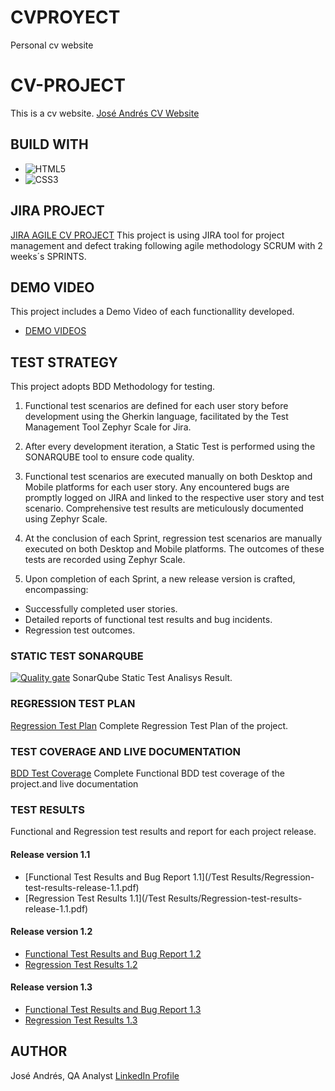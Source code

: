# CVPROYECT
Personal cv website
# CV-PROJECT
This is a cv website.
[José Andrés CV Website](https://organization-jose-andresqa.github.io/CVPROYECT/)

## BUILD WITH
* ![HTML5](https://img.shields.io/badge/html5-%23E34F26.svg?style=for-the-badge&logo=html5&logoColor=white)
* ![CSS3](https://img.shields.io/badge/css3-%231572B6.svg?style=for-the-badge&logo=css3&logoColor=white)

## JIRA PROJECT
[JIRA AGILE CV PROJECT](https://bootcampqajose.atlassian.net/jira/software/projects/CVP/boards/1)
This project is using JIRA tool for project management and defect traking following agile methodology SCRUM with 2 weeks´s SPRINTS.

## DEMO VIDEO
This project includes a Demo Video of each functionallity developed.
* [DEMO VIDEOS](/Demos/)
## TEST STRATEGY
This project adopts BDD Methodology for testing.

1. Functional test scenarios are defined for each user story before development using the Gherkin language, facilitated by the Test Management Tool Zephyr Scale for Jira.

2. After every development iteration, a Static Test is performed using the SONARQUBE tool to ensure code quality.

3. Functional test scenarios are executed manually on both Desktop and Mobile platforms for each user story. Any encountered bugs are promptly logged on JIRA and linked to the respective user story and test scenario. Comprehensive test results are meticulously documented using Zephyr Scale.

4. At the conclusion of each Sprint, regression test scenarios are manually executed on both Desktop and Mobile platforms. The outcomes of these tests are  recorded using Zephyr Scale.

5. Upon completion of each Sprint, a new release version is crafted, encompassing:

* Successfully completed user stories.
* Detailed reports of functional test results and bug incidents.
* Regression test outcomes.

### STATIC TEST SONARQUBE
[![Quality gate](https://sonarcloud.io/api/project_badges/quality_gate?project=Organization-Jose-AndresQA_CVPROYECT)](https://sonarcloud.io/summary/new_code?id=Organization-Jose-AndresQA_CVPROYECT)
SonarQube Static Test Analisys Result.

### REGRESSION TEST PLAN
[Regression Test Plan](/Test-plan/regression-test-plan.pdf)
Complete Regression Test Plan of the project.

### TEST COVERAGE AND LIVE DOCUMENTATION
[BDD Test Coverage](/Test-plan/functional-test-plan-and-bdd.pdf)
Complete Functional BDD test coverage of the project.and live documentation


### TEST RESULTS
Functional and Regression test results and report for each project release.
#### Release version 1.1
* [Functional Test Results and Bug Report 1.1](/Test Results/Regression-test-results-release-1.1.pdf) 
* [Regression Test Results 1.1](/Test Results/Regression-test-results-release-1.1.pdf)

#### Release version 1.2
* [Functional Test Results and Bug Report 1.2](/qa/1.2testresults.pdf)
* [Regression Test Results 1.2](/qa/1.2regressiontestresult.pdf)

#### Release version 1.3
* [Functional Test Results and Bug Report 1.3](/qa/1.3testresults.pdf)
* [Regression Test Results 1.3](/qa/1.3regressiontestresult.pdf)

## AUTHOR
José Andrés, QA Analyst
[LinkedIn Profile](www.linkedin.com/in/josé-andrés-lorca-gálvez-10183a286)